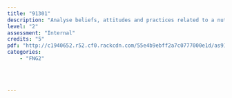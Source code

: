 ```yaml
---
title: "91301"
description: "Analyse beliefs, attitudes and practices related to a nutritional issue for families in New Zealand."
level: "2"
assessment: "Internal"
credits: "5"
pdf: "http://c1940652.r52.cf0.rackcdn.com/55e4b9ebff2a7c0777000e1d/as91301.pdf"
categories:
    - "FNG2"
    
    
    
    
---
```

